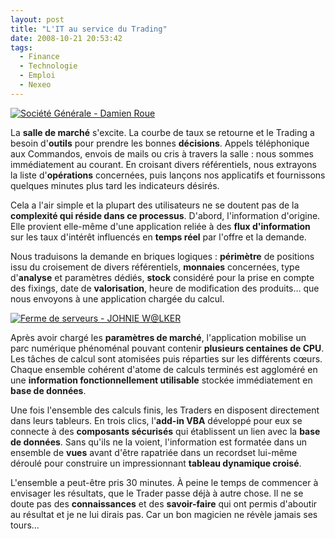```yaml
---
layout: post
title: "L'IT au service du Trading"
date: 2008-10-21 20:53:42
tags:
  - Finance
  - Technologie
  - Emploi
  - Nexeo
---
```


[![Société Générale - Damien Roue](http://flickr.com/photos/damienroue/2618107379/)](http://flickr.com/photos/damienroue/2618107379/)

La **salle de marché** s'excite. La courbe de taux se retourne et le Trading a besoin d'**outils** pour prendre les bonnes **décisions**. Appels téléphonique aux Commandos, envois de mails ou cris à travers la salle&nbsp;: nous sommes immédiatement au courant. En croisant divers référentiels, nous extrayons la liste d'**opérations** concernées, puis lançons nos applicatifs et fournissons quelques minutes plus tard les indicateurs désirés.

Cela a l'air simple et la plupart des utilisateurs ne se doutent pas de la **complexité qui réside dans ce processus**. D'abord, l'information d'origine. Elle provient elle-même d'une application reliée à des **flux d'information** sur les taux d'intérêt influencés en **temps réel** par l'offre et la demande.

Nous traduisons la demande en briques logiques&nbsp;: **périmètre** de positions issu du croisement de divers référentiels, **monnaies** concernées, type d'**analyse** et paramètres dédiés, **stock** considéré pour la prise en compte des fixings, date de **valorisation**, heure de modification des produits… que nous envoyons à une application chargée du calcul.

[![Ferme de serveurs - JOHNIE W@LKER](https://login.yahoo.com/config/login?.src=flickrsignin&amp;.pc=8190&amp;.scrumb=0&amp;.pd=c%3DH6T9XcS72e4mRnW3NpTAiU8ZkA--&amp;.intl=fr&amp;.lang=fr&amp;mg=1&amp;.done=https%3A%2F%2Flogin.yahoo.com%2Fconfig%2Fvalidate%3F.src%3Dflickrsignin%26.pc%3D8190%26.scrumb%3D0%26.pd%3Dc%253DJvVF95K62e6PzdPu7MBv2V8-%26.intl%3Dfr%26.done%3Dhttps%253A%252F%252Fwww.flickr.com%252Fsignin%252Fyahoo%252F%253Fredir%253D%25252Fphotos%25252Fjohnniewalker%25252F359440369%25252F)](https://login.yahoo.com/config/login?.src=flickrsignin&amp;.pc=8190&amp;.scrumb=0&amp;.pd=c%3DH6T9XcS72e4mRnW3NpTAiU8ZkA--&amp;.intl=fr&amp;.lang=fr&amp;mg=1&amp;.done=https%3A%2F%2Flogin.yahoo.com%2Fconfig%2Fvalidate%3F.src%3Dflickrsignin%26.pc%3D8190%26.scrumb%3D0%26.pd%3Dc%253DJvVF95K62e6PzdPu7MBv2V8-%26.intl%3Dfr%26.done%3Dhttps%253A%252F%252Fwww.flickr.com%252Fsignin%252Fyahoo%252F%253Fredir%253D%25252Fphotos%25252Fjohnniewalker%25252F359440369%25252F)

Après avoir chargé les **paramètres de marché**, l'application mobilise un parc numérique phénoménal pouvant contenir **plusieurs centaines de CPU**. Les tâches de calcul sont atomisées puis réparties sur les différents cœurs. Chaque ensemble cohérent d'atome de calculs terminés est aggloméré en une **information fonctionnellement utilisable** stockée immédiatement en **base de données**.

Une fois l'ensemble des calculs finis, les Traders en disposent directement dans leurs tableurs. En trois clics, l'**add-in VBA** développé pour eux se connecte à des **composants sécurisés** qui établissent un lien avec la **base de données**. Sans qu'ils ne la voient, l'information est formatée dans un ensemble de **vues** avant d'être rapatriée dans un recordset lui-même déroulé pour construire un impressionnant **tableau dynamique croisé**.

L'ensemble a peut-être pris 30 minutes. À peine le temps de commencer à envisager les résultats, que le Trader passe déjà à autre chose. Il ne se doute pas des **connaissances** et des **savoir-faire** qui ont permis d'aboutir au résultat et je ne lui dirais pas. Car un bon magicien ne révèle jamais ses tours…